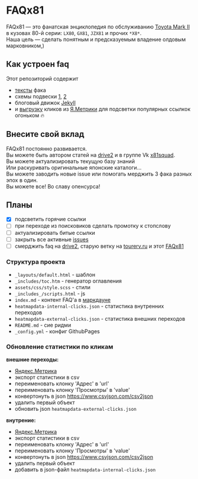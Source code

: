 # FAQx81
FAQx81 — это фанатская энциклопедия по обслуживанию [Toyota Mark II](https://ru.wikipedia.org/wiki/Toyota_Mark_II#6_поколение) в кузовах 80-й серии: `LX80`, `GX81`, `JZX81` и прочих `*X8*`.  
Наша цель — сделать понятным и предсказуемым владение олдовым марковником,)  

## Как устроен faq
Этот репозиторий содержит 
- [тексты](https://github.com/daks01/FAQx81/blob/master/index.md) фака
- схемы подвески [1](https://github.com/daks01/FAQx81/blob/master/jzx-suspension-front.png), [2](https://github.com/daks01/FAQx81/blob/master/jzx-suspension-rear.png)
- блоговый движок [Jekyll](https://docs.github.com/en/pages/setting-up-a-github-pages-site-with-jekyll)
- и [выгрузку](https://daks01.github.io/FAQx81/heatmapdata-external-clicks.json) кликов из [Я.Метрики](https://metrika.yandex.ru/dashboard?id=51819752) для подсветки популярных ссылкок огоньком 🔥

## Внесите свой вклад
FAQx81 постоянно развивается.  
Вы можете быть автором статей на [drive2](https://www.drive2.ru/) и в группе Vk [x81squad](https://vk.com/x81squad).  
Вы можете актуализировать текущую базу знаний  
Или раскуривать оригинальные японские каталоги...  
Вы можете заводить новые issue или помогать мерджить 3 фака разных эпох в один.  
Вы можете все! Во славу опенсурса!

## Планы
- [x] подсветить горячие ссылки
- [ ] при переходе из поисковиков сделать промотку к стопслову
- [ ] актуализировать битые ссылки
- [ ] закрыть все активные [issues](https://github.com/daks01/FAQx81/issues)
- [ ] смерджить faq на [drive2](https://drive2.ru/c/574975/), старую ветку на [tourerv.ru](http://tourerv.ru/forum/forumdisplay.php?f=80) и этот [FAQx81](https://daks01.github.io/FAQx81)

### Структура проекта
- `_layouts/default.html` - шаблон
- `_includes/toc.htm` - генератор оглавления
- `assets/css/style.scss` -  стили
- `_includes_/scripts.html` -  js
- `index.md` - контент FAQ'а в [маркдауне](https://guides.github.com/pdfs/markdown-cheatsheet-online.pdf)
- `heatmapdata-internal-clicks.json` - статистика внутренних переходов
- `heatmapdata-external-clicks.json` - статистика внешних переходов
- `README.md` - сие ридми
- `_config.yml` - конфиг GithubPages


### Обновление статистики по кликам
**внешние переходы:**
- [Яндекс.Метрика](https://metrika.yandex.ru/stat/links?group=day&period=year&id=51819752&stateHash=5c52cc5b995fb633e5cbc505)
- экспорт cтатистики в csv
- переименовать клонку 'Адрес' в 'url'
- переименовать клонку 'Просмотры' в 'value'
- конвертонуть в json https://www.csvjson.com/csv2json
- удалить первый объект
- обновить json `heatmapdata-external-clicks.json`

**внутрение:**
- [Яндекс.Метрика](https://metrica.yandex.com/stat/popular?period=year&id=51819752&stateHash=5c52cbe5c21f174034394045)
- экспорт cтатистики в csv
- переименовать клонку 'Адрес' в 'url'
- переименовать клонку 'Просмотры' в 'value'
- конвертонуть в json https://www.csvjson.com/csv2json
- удалить первый объект
- добавить в json-файл `heatmapdata-internal-clicks.json`
